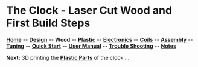 # The Clock - Laser Cut Wood and First Build Steps

**[Home](readme.md)** --
**[Design](design.md)** --
**Wood** --
**[Plastic](plastic.md)** --
**[Electronics](electronics.md)** --
**[Coils](coils.md)** --
**[Assembly](assembly.md)** --
**[Tuning](tuning.md)** --
**[Quick Start](quick_start.md)** --
**[User Manual](user_manual.md)** --
**[Trouble Shooting](trouble.md)** --
**[Notes](notes.md)**


**Next:** 3D printing the [**Plastic Parts**](plastic.md) of the clock ...
